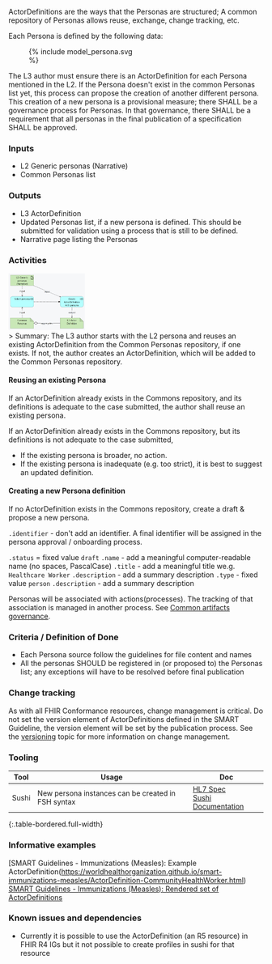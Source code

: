 ActorDefinitions are the ways that the Personas are structured; A common repository of Personas allows reuse, exchange, change tracking, etc.  

Each Persona is defined by the following data:
<figure style = "width:15em">
  {% include model_persona.svg %}
</figure>

The L3 author must ensure there is an ActorDefinition for each Persona mentioned in the L2. If the Persona doesn't exist in the common Personas list yet,
this process can propose the creation of another different persona. This
creation of a new persona is a provisional measure; there SHALL be a
governance process for Personas. In that governance, there SHALL be a requirement that all personas in the final publication of a specification SHALL be approved.

### **Inputs** 

* L2 Generic personas (Narrative)
* Common Personas list

### **Outputs**

* L3 ActorDefinition
* Updated Personas list, if a new persona is defined. This should be submitted for validation using a process that is still to be defined.
* Narrative page listing the Personas

### **Activities**

<img src="./l3_process_persona.png" style="width:30%"/>
<br clear="all"/>
> Summary: The L3 author starts with the L2 persona and reuses an existing ActorDefinition from the Common Personas repository, if one exists. If not, the author creates an ActorDefinition, which will be added to the Common Personas repository.

#### Reusing an existing Persona
If an ActorDefinition already exists in the Commons repository, and its
definitions is adequate to the case submitted, the author shall reuse an existing persona.

If an ActorDefinition already exists in the Commons repository, but its
definitions is not adequate to the case submitted,

-   If the existing persona is broader, no action.
-   If the existing persona is inadequate (e.g. too strict), it is best to suggest an updated definition.

#### Creating a new Persona definition
If no ActorDefinition exists in the Commons repository, create a draft & propose a new persona.

`.identifier` - don't add an identifier. A final identifier will be assigned in the persona approval / onboarding process. 

`.status` = fixed value `draft`
`.name` - add a meaningful computer-readable name (no spaces, PascalCase)
`.title` - add a meaningful title we.g. `Healthcare Worker`
`.description` - add a summary description
`.type` - fixed value `person`
`.description` - add a summary description  


Personas will be associated with actions(processes). The tracking of that association is managed in another process. See [Common artifacts governance](#).


### **Criteria / Definition of Done**
* Each Persona source follow the guidelines for file content and names
* All the personas SHOULD be registered in (or proposed to) the Personas list; any exceptions will have to be resolved before final publication


### **Change tracking**

As with all FHIR Conformance resources, change management is critical. Do not set the version element of ActorDefinitions defined in the SMART Guideline, the version element will be set by the publication process. See the [versioning](versioning.html) topic for more information on change management.

### **Tooling**

| Tool | Usage | Doc |
| --- | ---| ---| 
| Sushi | New persona instances can be created in FSH syntax | [HL7 Spec](https://build.fhir.org/ig/HL7/fhir-shorthand/reference.html)<br/>[Sushi Documentation](https://fshschool.org) |
{:.table-bordered.full-width}  
   


### **Informative examples**

[SMART Guidelines - Immunizations (Measles): Example ActorDefinition(https://worldhealthorganization.github.io/smart-immunizations-measles/ActorDefinition-CommunityHealthWorker.html)
[SMART Guidelines - Immunizations (Measles): Rendered set of ActorDefinitions](https://worldhealthorganization.github.io/smart-immunizations-measles/personas.html)

### **Known issues and dependencies**
* Currently it is possible to use the ActorDefinition (an R5 resource) in FHIR R4 IGs but it not possible to create profiles in sushi for that resource



